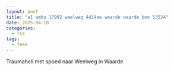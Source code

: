 ```yaml
---
layout: post
title: "a1 ambu 17992 weelweg 4414aw waarde waarde bon 53524"
date: 2025-04-10
categories: 
  - rss
tags: 
  - feed
---
```


Traumaheli met spoed naar Weelweg in Waarde
